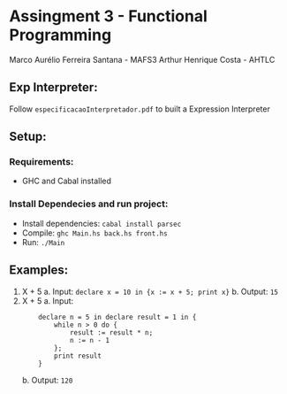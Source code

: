 # Assingment 3 - Functional Programming

Marco Aurélio Ferreira Santana - MAFS3
Arthur Henrique Costa - AHTLC

## Exp Interpreter:

Follow `especificacaoInterpretador.pdf` to built a Expression Interpreter

## Setup:

### Requirements:
- GHC and Cabal installed

### Install Dependecies and run project:
- Install dependencies:
`cabal install parsec`
- Compile:
`ghc Main.hs back.hs front.hs`
- Run:
`./Main`


## Examples:

1. X + 5
    a. Input: `declare x = 10 in {x := x + 5; print x}`
    b. Output: `15`
1. X + 5
    a. Input:
    ```
        declare n = 5 in declare result = 1 in {
            while n > 0 do {
                result := result * n;
                n := n - 1
            };
            print result
        }
    ```
    b. Output: `120`